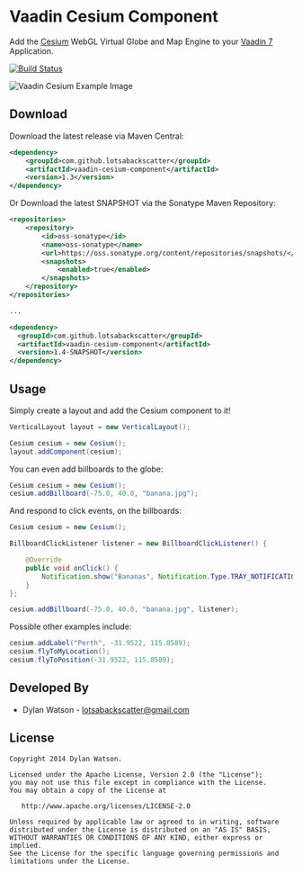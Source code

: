 Vaadin Cesium Component
=======================

Add the [Cesium][1] WebGL Virtual Globe and Map Engine to your [Vaadin 7][2] Application.

[![Build Status](https://travis-ci.org/lotsabackscatter/vaadin-cesium-component.svg?branch=master)](https://travis-ci.org/lotsabackscatter/vaadin-cesium-component)

![Vaadin Cesium Example Image][3]

Download
--------

Download the latest release via Maven Central:
```xml
<dependency>
    <groupId>com.github.lotsabackscatter</groupId>
    <artifactId>vaadin-cesium-component</artifactId>
    <version>1.3</version>
</dependency>
```

Or Download the latest SNAPSHOT via the Sonatype Maven Repository:
```xml
<repositories>
    <repository>
        <id>oss-sonatype</id>
        <name>oss-sonatype</name>
        <url>https://oss.sonatype.org/content/repositories/snapshots/</url>
        <snapshots>
            <enabled>true</enabled>
        </snapshots>
    </repository>
</repositories>

...

<dependency>
  <groupId>com.github.lotsabackscatter</groupId>
  <artifactId>vaadin-cesium-component</artifactId>
  <version>1.4-SNAPSHOT</version>
</dependency>
```

Usage
--------

Simply create a layout and add the Cesium component to it!
```java
VerticalLayout layout = new VerticalLayout();

Cesium cesium = new Cesium();
layout.addComponent(cesium);
```

You can even add billboards to the globe:
```java
Cesium cesium = new Cesium();
cesium.addBillboard(-75.0, 40.0, "banana.jpg");
```

And respond to click events, on the billboards:
```java
Cesium cesium = new Cesium();

BillboardClickListener listener = new BillboardClickListener() {

    @Override
    public void onClick() {
        Notification.show("Bananas", Notification.Type.TRAY_NOTIFICATION);
    }
};

cesium.addBillboard(-75.0, 40.0, "banana.jpg", listener);
```

Possible other examples include:
```java
cesium.addLabel("Perth", -31.9522, 115.8589);
cesium.flyToMyLocation();
cesium.flyToPosition(-31.9522, 115.8589);
```

Developed By
--------

* Dylan Watson - <lotsabackscatter@gmail.com>

License
--------

    Copyright 2014 Dylan Watson.

    Licensed under the Apache License, Version 2.0 (the "License");
    you may not use this file except in compliance with the License.
    You may obtain a copy of the License at

       http://www.apache.org/licenses/LICENSE-2.0

    Unless required by applicable law or agreed to in writing, software
    distributed under the License is distributed on an "AS IS" BASIS,
    WITHOUT WARRANTIES OR CONDITIONS OF ANY KIND, either express or implied.
    See the License for the specific language governing permissions and
    limitations under the License.


 [1]: http://cesiumjs.org/
 [2]: https://vaadin.com/home
 [3]: https://raw.githubusercontent.com/lotsabackscatter/vaadin-cesium-connector/master/etc/example.png "Vaadin Cesium Example"
